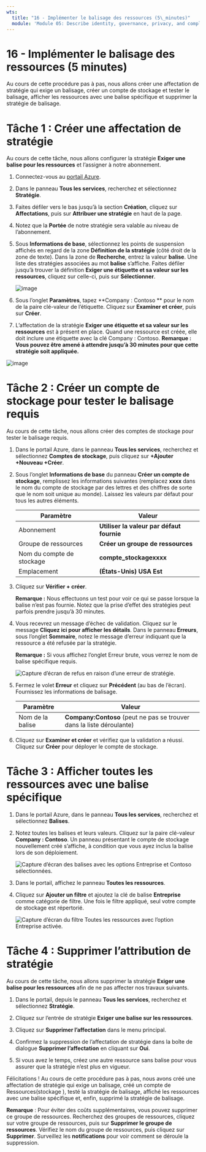 ```yaml
---
wts:
  title: "16 - Implémenter le balisage des ressources (5\_minutes)"
  module: 'Module 05: Describe identity, governance, privacy, and compliance features'
---
```

# <a name="16---implement-resource-tagging-5-min"></a>16 - Implémenter le balisage des ressources (5 minutes)

Au cours de cette procédure pas à pas, nous allons créer une affectation de stratégie qui exige un balisage, créer un compte de stockage et tester le balisage, afficher les ressources avec une balise spécifique et supprimer la stratégie de balisage.

# <a name="task-1-create-a-policy-assignment"></a>Tâche 1 : Créer une affectation de stratégie 

Au cours de cette tâche, nous allons configurer la stratégie **Exiger une balise pour les ressources** et l’assigner à notre abonnement. 

1. Connectez-vous au [portail Azure](https://portal.azure.com).

2. Dans le panneau **Tous les services**, recherchez et sélectionnez **Stratégie**.

3. Faites défiler vers le bas jusqu’à la section **Création**, cliquez sur **Affectations**, puis sur **Attribuer une stratégie** en haut de la page.

4. Notez que la **Portée** de notre stratégie sera valable au niveau de l’abonnement. 

5. Sous **Informations de base**, sélectionnez les points de suspension affichés en regard de la zone **Définition de la stratégie** (côté droit de la zone de texte). Dans la zone de **Recherche**, entrez la valeur **balise**. Une liste des stratégies associées au mot **balise** s’affiche. Faites défiler jusqu’à trouver la définition **Exiger une étiquette et sa valeur sur les ressources**, cliquez sur celle-ci, puis sur **Sélectionner**.

   ![image](https://user-images.githubusercontent.com/89808319/155607579-d564a43e-a9cd-443d-8482-f47879eff2e9.png)
   
6.  Sous l’onglet **Paramètres**, tapez **Company : Contoso ** pour le nom de la paire clé-valeur de l’étiquette. Cliquez sur **Examiner et créer**, puis sur **Créer**.

  

7. L’affectation de la stratégie **Exiger une étiquette et sa valeur sur les ressources** est à présent en place. Quand une ressource est créée, elle doit inclure une étiquette avec la clé Company : Contoso.
   **Remarque : Vous pouvez être amené à attendre jusqu’à 30 minutes pour que cette stratégie soit appliquée.** 

  ![image](https://user-images.githubusercontent.com/89808319/155607357-556646b6-9ca7-4817-a02e-643869b2c4dd.png)

# <a name="task-2-create-a-storage-account-to-test-the-required-tagging"></a>Tâche 2 : Créer un compte de stockage pour tester le balisage requis

Au cours de cette tâche, nous allons créer des comptes de stockage pour tester le balisage requis. 

1. Dans le portail Azure, dans le panneau **Tous les services**, recherchez et sélectionnez **Comptes de stockage**, puis cliquez sur **+Ajouter +Nouveau +Créer**.

2. Sous l’onglet **Informations de base** du panneau **Créer un compte de stockage**, remplissez les informations suivantes (remplacez **xxxx** dans le nom du compte de stockage par des lettres et des chiffres de sorte que le nom soit unique au monde). Laissez les valeurs par défaut pour tous les autres éléments.

    | Paramètre | Valeur | 
    | --- | --- |
    | Abonnement | **Utiliser la valeur par défaut fournie** |
    | Groupe de ressources | **Créer un groupe de ressources** |
    | Nom du compte de stockage | **compte_stockagexxxx** |
    | Emplacement | **(États-Unis) USA Est** |

3. Cliquez sur **Vérifier + créer**. 

    **Remarque :** Nous effectuons un test pour voir ce qui se passe lorsque la balise n’est pas fournie. Notez que la prise d’effet des stratégies peut parfois prendre jusqu’à 30 minutes.

4. Vous recevrez un message d’échec de validation. Cliquez sur le message **Cliquez ici pour afficher les détails**. Dans le panneau **Erreurs**, sous l’onglet **Sommaire**, notez le message d’erreur indiquant que la ressource a été refusée par la stratégie.

    **Remarque :** Si vous affichez l’onglet Erreur brute, vous verrez le nom de balise spécifique requis. 

    ![Capture d’écran de refus en raison d’une erreur de stratégie.](../images/1704.png)


5. Fermez le volet **Erreur** et cliquez sur **Précédent** (au bas de l’écran). Fournissez les informations de balisage. 

    | Paramètre | Valeur | 
    | --- | --- |
    | Nom de la balise | **Company:Contoso** (peut ne pas se trouver dans la liste déroulante) |

6. Cliquez sur **Examiner et créer** et vérifiez que la validation a réussi. Cliquez sur **Créer** pour déployer le compte de stockage. 

# <a name="task-3-view-all-resources-with-a-specific-tag"></a>Tâche 3 : Afficher toutes les ressources avec une balise spécifique

1. Dans le portail Azure, dans le panneau **Tous les services**, recherchez et sélectionnez **Balises**.

2. Notez toutes les balises et leurs valeurs. Cliquez sur la paire clé-valeur **Company : Contoso**. Un panneau présentant le compte de stockage nouvellement créé s’affiche, à condition que vous ayez inclus la balise lors de son déploiement. 

   ![Capture d’écran des balises avec les options Entreprise et Contoso sélectionnées.](../images/1705.png)

3. Dans le portail, affichez le panneau **Toutes les ressources**.

4. Cliquez sur **Ajouter un filtre** et ajoutez la clé de balise **Entreprise** comme catégorie de filtre. Une fois le filtre appliqué, seul votre compte de stockage est répertorié.

    ![Capture d’écran du filtre Toutes les ressources avec l’option Entreprise activée.](../images/1706.png)

# <a name="task-4-delete-the-policy-assignment"></a>Tâche 4 : Supprimer l’attribution de stratégie

Au cours de cette tâche, nous allons supprimer la stratégie **Exiger une balise pour les ressources** afin de ne pas affecter nos travaux suivants. 

1. Dans le portail, depuis le panneau **Tous les services**, recherchez et sélectionnez **Stratégie**.

2. Cliquez sur l’entrée de stratégie **Exiger une balise sur les ressources**.

3. Cliquez sur **Supprimer l’affectation** dans le menu principal.

4. Confirmez la suppression de l’affectation de stratégie dans la boîte de dialogue **Supprimer l’affectation** en cliquant sur **Oui**.

5. Si vous avez le temps, créez une autre ressource sans balise pour vous assurer que la stratégie n’est plus en vigueur.

Félicitations ! Au cours de cette procédure pas à pas, nous avons créé une affectation de stratégie qui exige un balisage, créé un compte de Ressources(stockage ), testé la stratégie de balisage, affiché les ressources avec une balise spécifique et, enfin, supprimé la stratégie de balisage.


**Remarque** : Pour éviter des coûts supplémentaires, vous pouvez supprimer ce groupe de ressources. Recherchez des groupes de ressources, cliquez sur votre groupe de ressources, puis sur **Supprimer le groupe de ressources**. Vérifiez le nom du groupe de ressources, puis cliquez sur **Supprimer**. Surveillez les **notifications** pour voir comment se déroule la suppression.

